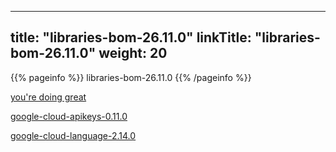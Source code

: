 
---
title: "libraries-bom-26.11.0"
linkTitle: "libraries-bom-26.11.0"
weight: 20
---

{{% pageinfo %}}
libraries-bom-26.11.0
{{% /pageinfo %}}

[you're doing great](https://alicejli.github.io/javadocs-test/lychee_wink.gif)

[google-cloud-apikeys-0.11.0](https://alicejli.github.io/javadocs-test/libraries-bom-26.11.0/google-cloud-apikeys-0.11.0/)

[google-cloud-language-2.14.0](https://alicejli.github.io/javadocs-test/libraries-bom-26.11.0/google-cloud-language-2.14.0/)

